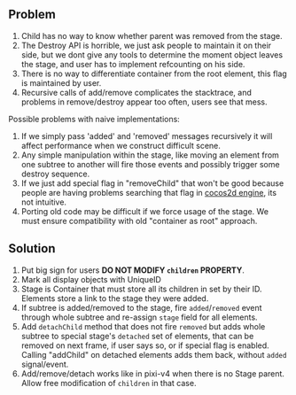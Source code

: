 ## Problem

1. Child has no way to know whether parent was removed from the stage. 
2. The Destroy API is horrible, we just ask people to maintain it on their side, but we dont give any tools to determine the moment object leaves the stage, and user has to implement refcounting on his side.
3. There is no way to differentiate container from the root element, this flag is maintained by user.
4. Recursive calls of add/remove complicates the stacktrace, and problems in remove/destroy appear too often, users see that mess.

Possible problems with naive implementations:

1. If we simply pass 'added' and 'removed' messages recursively it will affect performance when we construct difficult scene.
2. Any simple manipulation within the stage, like moving an element from one subtree to another will fire those events and possibly trigger some destroy sequence.
3. If we just add special flag in "removeChild" that won't be good because people are having problems searching that flag in [cocos2d engine](http://discuss.cocos2d-x.org/t/why-removefromparent-removechild-could-be-dangerous/32223), its not intuitive.
4. Porting old code may be difficult if we force usage of the stage. We must ensure compatibility with old "container as root" approach.

## Solution

1. Put big sign for users **DO NOT MODIFY `children` PROPERTY**.
2. Mark all display objects with UniqueID
3. Stage is Container that must store all its children in set by their ID. Elements store a link to the stage they were added.
4. If subtree is added/removed to the stage, fire `added`/`removed` event through whole subtree and re-assign `stage` field for all elements.
5. Add `detachChild` method that does not fire `removed` but adds whole subtree to special stage's `detached` set of elements, that can be removed on next frame, if user says so, or if special flag is enabled. Calling "addChild" on detached elements adds them back, without `added` signal/event.
6. Add/remove/detach works like in pixi-v4 when there is no Stage parent. Allow free modification of `children` in that case.
